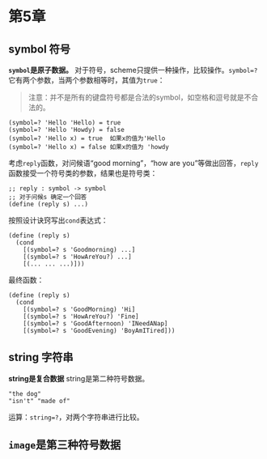 # 第5章
## symbol 符号
**`symbol`是原子数据。**
对于符号，scheme只提供一种操作，比较操作。`symbol=?`它有两个参数，当两个参数相等时，其值为`true`：
> 注意：并不是所有的键盘符号都是合法的symbol，如空格和逗号就是不合法的。
```
(symbol=? 'Hello 'Hello) = true
(symbol=? 'Hello 'Howdy) = false
(symbol=? 'Hello x) = true  如果x的值为'Hello
(symbol=? 'Hello x) = false 如果x的值为 'howdy
```
考虑`reply`函数，对问候语“good morning”，“how are you”等做出回答，`reply`函数接受一个符号类的参数，结果也是符号类：
```
;; reply : symbol -> symbol
;; 对于问候s 确定一个回答
(define (reply s) ...)
```
按照设计诀窍写出`cond`表达式：
```
(define (reply s)
  (cond
    [(symbol=? s 'Goodmorning) ...]
    [(symbol=? s 'HowAreYou?) ...]
    [(... ... ...)]))
```
最终函数：
```
(define (reply s)
  (cond
    [(symbol=? s 'GoodMorning) 'Hi]
    [(symbol=? s 'HowAreYou?) 'Fine]
    [(symbol=? s 'GoodAfternoon) 'INeedANap]
    [(symbol=? s 'GoodEvening) 'BoyAmITired]))
```

## string 字符串
**string是复合数据**
string是第二种符号数据。
```
"the dog"
"isn't" "made of"
```
运算：`string=?`，对两个字符串进行比较。  

## `image`是第三种符号数据